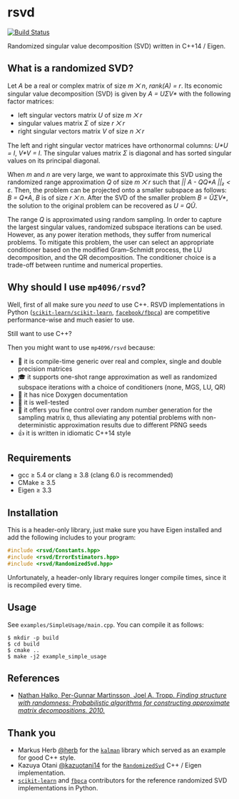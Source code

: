 # rsvd

[![Build Status](https://travis-ci.org/mp4096/rsvd.svg?branch=master)](https://travis-ci.org/mp4096/rsvd)

Randomized singular value decomposition (SVD) written in C++14 / Eigen.

## What is a randomized SVD?

Let *A* be a real or complex matrix of size _m ⨉ n_, _rank(A) = r_.
Its economic singular value decomposition (SVD) is given by
_A = UΣV*_ with the following factor matrices:

* left singular vectors matrix *U* of size _m ⨉ r_
* singular values matrix *Σ* of size _r ⨉ r_
* right singular vectors matrix *V* of size _n ⨉ r_

The left and right singular vector matrices have orthonormal columns:
_U*U = I_, _V*V = I_.
The singular values matrix *Σ* is diagonal and
has sorted singular values on its principal diagonal.

When *m* and *n* are very large, we want to approximate this SVD using the randomized
range approximation *Q* of size _m ⨉ r_ such that _|| A - QQ*A ||₂ < ε_.
Then, the problem can be projected onto a smaller subspace as follows: _B = Q*A_,
*B* is of size _r ⨉ n_.
After the SVD of the smaller problem _B = ŨΣV*_,
the solution to the original problem can be recovered as _U = QŨ_.

The range *Q* is approximated using random sampling.
In order to capture the largest singular values, randomized subspace iterations can be used.
However, as any power iteration methods, they suffer from numerical problems.
To mitigate this problem, the user can select an appropriate conditioner based on the
modified Gram–Schmidt process, the LU decomposition, and the QR decomposition.
The conditioner choice is a trade-off between runtime and numerical properties.

## Why should I use `mp4096/rsvd`?

Well, first of all make sure you _need_ to use C++.
RSVD implementations in Python
([`scikit-learn/scikit-learn`](https://github.com/scikit-learn/scikit-learn),
[`facebook/fbpca`](https://github.com/facebook/fbpca)) are
competitive performance-wise and much easier to use.

Still want to use C++?

Then you might want to use `mp4096/rsvd` because:

* :rocket: it is compile-time generic over real and complex, single and double precision matrices
* :mortar_board: it supports one-shot range approximation as well as randomized subspace iterations
  with a choice of conditioners (none, MGS, LU, QR)
* :book: it has nice Doxygen documentation
* :microscope: it is well-tested
* :game_die: it offers you fine control over random number generation for the sampling matrix `Ω`,
  thus alleviating any potential problems with non-deterministic approximation results
  due to different PRNG seeds
* :+1: it is written in idiomatic C++14 style

## Requirements

* gcc ≥ 5.4 or clang ≥ 3.8 (clang 6.0 is recommended)
* CMake ≥ 3.5
* Eigen ≥ 3.3

## Installation

This is a header-only library, just make sure you have Eigen installed and
add the following includes to your program:

```cpp
#include <rsvd/Constants.hpp>
#include <rsvd/ErrorEstimators.hpp>
#include <rsvd/RandomizedSvd.hpp>
```

Unfortunately, a header-only library requires longer compile times,
since it is recompiled every time.

## Usage

See `examples/SimpleUsage/main.cpp`. You can compile it as follows:

```
$ mkdir -p build
$ cd build
$ cmake ..
$ make -j2 example_simple_usage
```

## References

* [Nathan Halko, Per-Gunnar Martinsson, Joel A. Tropp. _Finding structure with randomness: Probabilistic algorithms for constructing approximate matrix decompositions. 2010._](https://arxiv.org/abs/0909.4061)


## Thank you

* Markus Herb [@herb](https://github.com/mherb) for the [`kalman`](https://github.com/mherb/kalman) library which served as an example for good C++ style.
* Kazuya Otani [@kazuotani14](https://github.com/kazuotani14) for the [`RandomizedSvd`](https://github.com/kazuotani14/RandomizedSvd) C++ / Eigen implementation.
* [`scikit-learn`](https://github.com/scikit-learn/scikit-learn) and [`fbpca`](https://github.com/facebook/fbpca) contributors for the reference randomized SVD implementations in Python.
